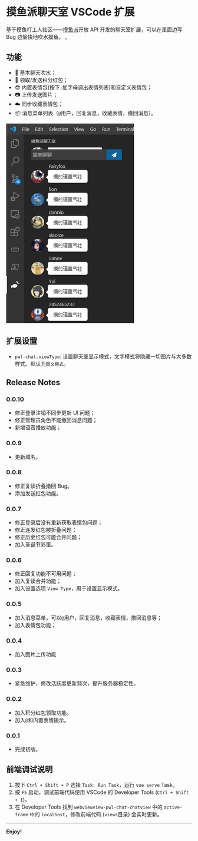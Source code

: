 # 摸鱼派聊天室 VSCode 扩展

基于摸鱼打工人社区——[摸鱼派](https://fishpi.cn)开放 API 开发的聊天室扩展，可以在里面边写 Bug 边愉快地吹水摸鱼。 。

## 功能

- 💬 基本聊天吹水；
- 🧧 领取/发送积分红包；
- 😎 内置表情包(按下`:`加字母调出表情列表)和自定义表情包；
- 📷 上传发送图片；
- ☁️ 同步收藏表情包；
- 📦 消息菜单列表（`@`用户，回复消息，收藏表情，撤回消息）。

![](media/preview.png)

## 扩展设置

- `pwl-chat.viewType`: 设置聊天室显示模式，文字模式将隐藏一切图片与大多数样式。默认为`图文模式`。

## Release Notes

### 0.0.10
- 修正登录注销不同步更新 UI 问题；
- 修正管理员角色不能撤回消息问题；
- 新增语音播放功能；

### 0.0.9
- 更新域名。

### 0.0.8
- 修正复读折叠撤回 Bug。
- 添加发送红包功能。

### 0.0.7
- 修正登录后没有重新获取表情包问题；
- 修正连发红包被折叠问题；
- 修正历史红包可能合并问题；
- 加入圣诞节彩蛋。

### 0.0.6
- 修正回复功能不可用问题；
- 加入复读合并功能；
- 加入设置选项 `View Type`，用于设置显示模式。

### 0.0.5
- 加入消息菜单，可以`@`用户，回复消息，收藏表情，撤回消息等；
- 加入表情包功能；

### 0.0.4
- 加入图片上传功能

### 0.0.3
- 紧急维护，修改活跃度更新频次，提升服务器稳定性。

### 0.0.2
- 加入积分红包领取功能。
- 加入`@`和内置表情提示。

### 0.0.1
- 完成初版。

## 前端调试说明
1. 按下 `Ctrl + Shift + P` 选择 `Task: Run Task`，运行 `vue serve` Task。
2. 按 `F5` 启动，调试前端代码使用 VSCode 的 Developer Tools (`Ctrl + Shift + I`)。
3. 在 Developer Tools 找到 `webviewview-pwl-chat-chatview` 中的 `active-frame` 中的 `localhost`，修改前端代码 (`views`目录) 会实时更新。
-----------------------------------------------------------------------------------------------------------
**Enjoy!**

